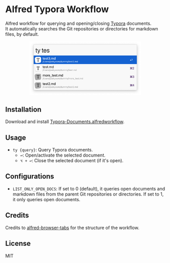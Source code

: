 # Alfred Typora Workflow

Alfred workflow for querying and opening/closing [Typora](https://typora.io/) documents.  
It automatically searches the Git repositories or directories for markdown files, by default.

<p align="center">
<img alt="Typora workflow screenshot" src="./screenshot.png" width="70%" />
</p>

## Installation

Download and install [Typora-Documents.alfredworkflow](https://github.com/jaekyeom/alfred-typora-workflow/releases/latest/download/Typora-Documents.alfredworkflow).

## Usage

- `ty {query}`: Query Typora documents.
  - `↩`: Open/activate the selected document.
  - `⌥ + ↩`: Close the selected document (if it's open).

## Configurations

- `LIST_ONLY_OPEN_DOCS`: If set to 0 (default), it queries open documents and markdown files from the parent Git repositories or directories. If set to 1, it only queries open documents.

## Credits

Credits to [alfred-browser-tabs](https://github.com/epilande/alfred-browser-tabs) for the structure of the workflow.

## License

MIT

